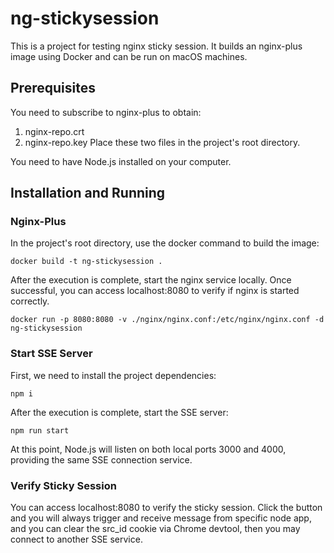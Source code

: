 # ng-stickysession
This is a project for testing nginx sticky session. It builds an nginx-plus image using Docker and can be run on macOS machines.

## Prerequisites
You need to subscribe to nginx-plus to obtain:
1. nginx-repo.crt
2. nginx-repo.key
Place these two files in the project's root directory.

You need to have Node.js installed on your computer.
## Installation and Running
### Nginx-Plus
In the project's root directory, use the docker command to build the image:
```
docker build -t ng-stickysession .
```
After the execution is complete, start the nginx service locally. Once successful, you can access localhost:8080 to verify if nginx is started correctly.

```
docker run -p 8080:8080 -v ./nginx/nginx.conf:/etc/nginx/nginx.conf -d ng-stickysession
```
### Start SSE Server
First, we need to install the project dependencies:
```
npm i
```
After the execution is complete, start the SSE server:

```
npm run start
```

At this point, Node.js will listen on both local ports 3000 and 4000, providing the same SSE connection service.

### Verify Sticky Session
You can access localhost:8080 to verify the sticky session. Click the button and you will always trigger and receive message from specific node app, and you can clear the src_id cookie via Chrome devtool, then you may connect to another SSE service.